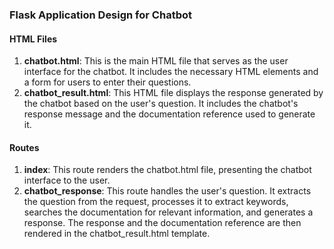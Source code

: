 ### **Flask Application Design for Chatbot**

#### **HTML Files**

1. **chatbot.html**: This is the main HTML file that serves as the user interface for the chatbot. It includes the necessary HTML elements and a form for users to enter their questions.
2. **chatbot_result.html**: This HTML file displays the response generated by the chatbot based on the user's question. It includes the chatbot's response message and the documentation reference used to generate it.

#### **Routes**

1. **index**: This route renders the chatbot.html file, presenting the chatbot interface to the user.
2. **chatbot_response**: This route handles the user's question. It extracts the question from the request, processes it to extract keywords, searches the documentation for relevant information, and generates a response. The response and the documentation reference are then rendered in the chatbot_result.html template.